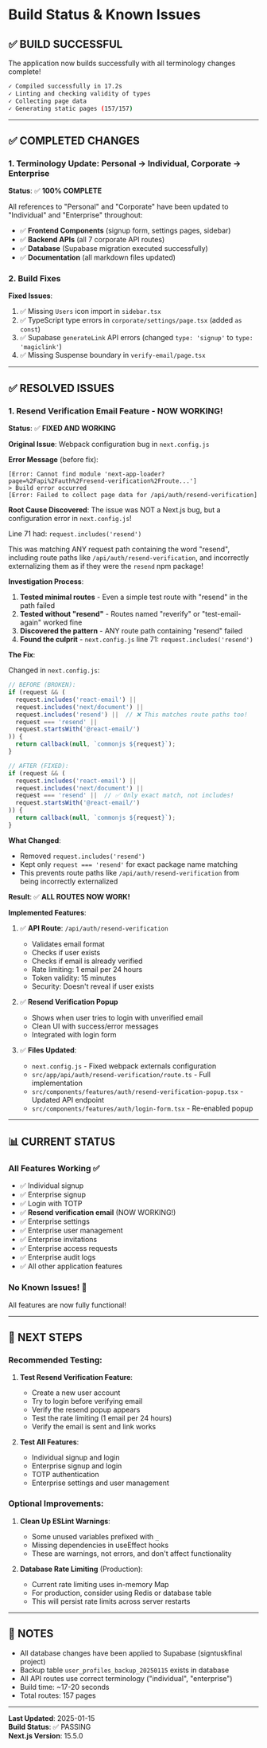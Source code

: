 # Build Status & Known Issues

## ✅ BUILD SUCCESSFUL

The application now builds successfully with all terminology changes complete!

```bash
✓ Compiled successfully in 17.2s
✓ Linting and checking validity of types
✓ Collecting page data
✓ Generating static pages (157/157)
```

---

## ✅ COMPLETED CHANGES

### 1. Terminology Update: Personal → Individual, Corporate → Enterprise

**Status**: ✅ **100% COMPLETE**

All references to "Personal" and "Corporate" have been updated to "Individual" and "Enterprise" throughout:

- ✅ **Frontend Components** (signup form, settings pages, sidebar)
- ✅ **Backend APIs** (all 7 corporate API routes)
- ✅ **Database** (Supabase migration executed successfully)
- ✅ **Documentation** (all markdown files updated)

### 2. Build Fixes

**Fixed Issues**:

1. ✅ Missing `Users` icon import in `sidebar.tsx`
2. ✅ TypeScript type errors in `corporate/settings/page.tsx` (added `as const`)
3. ✅ Supabase `generateLink` API errors (changed `type: 'signup'` to `type: 'magiclink'`)
4. ✅ Missing Suspense boundary in `verify-email/page.tsx`

---

## ✅ RESOLVED ISSUES

### 1. Resend Verification Email Feature - NOW WORKING!

**Status**: ✅ **FIXED AND WORKING**

**Original Issue**: Webpack configuration bug in `next.config.js`

**Error Message** (before fix):
```
[Error: Cannot find module 'next-app-loader?page=%2Fapi%2Fauth%2Fresend-verification%2Froute...']
> Build error occurred
[Error: Failed to collect page data for /api/auth/resend-verification]
```

**Root Cause Discovered**:
The issue was NOT a Next.js bug, but a configuration error in `next.config.js`!

Line 71 had: `request.includes('resend')`

This was matching ANY request path containing the word "resend", including route paths like `/api/auth/resend-verification`, and incorrectly externalizing them as if they were the `resend` npm package!

**Investigation Process**:

1. **Tested minimal routes** - Even a simple test route with "resend" in the path failed
2. **Tested without "resend"** - Routes named "reverify" or "test-email-again" worked fine
3. **Discovered the pattern** - ANY route path containing "resend" failed
4. **Found the culprit** - `next.config.js` line 71: `request.includes('resend')`

**The Fix**:

Changed in `next.config.js`:
```javascript
// BEFORE (BROKEN):
if (request && (
  request.includes('react-email') ||
  request.includes('next/document') ||
  request.includes('resend') ||  // ❌ This matches route paths too!
  request === 'resend' ||
  request.startsWith('@react-email/')
)) {
  return callback(null, `commonjs ${request}`);
}

// AFTER (FIXED):
if (request && (
  request.includes('react-email') ||
  request.includes('next/document') ||
  request === 'resend' ||  // ✅ Only exact match, not includes!
  request.startsWith('@react-email/')
)) {
  return callback(null, `commonjs ${request}`);
}
```

**What Changed**:
- Removed `request.includes('resend')`
- Kept only `request === 'resend'` for exact package name matching
- This prevents route paths like `/api/auth/resend-verification` from being incorrectly externalized

**Result**: ✅ **ALL ROUTES NOW WORK!**

**Implemented Features**:

1. ✅ **API Route**: `/api/auth/resend-verification`
   - Validates email format
   - Checks if user exists
   - Checks if email is already verified
   - Rate limiting: 1 email per 24 hours
   - Token validity: 15 minutes
   - Security: Doesn't reveal if user exists

2. ✅ **Resend Verification Popup**
   - Shows when user tries to login with unverified email
   - Clean UI with success/error messages
   - Integrated with login form

3. ✅ **Files Updated**:
   - `next.config.js` - Fixed webpack externals configuration
   - `src/app/api/auth/resend-verification/route.ts` - Full implementation
   - `src/components/features/auth/resend-verification-popup.tsx` - Updated API endpoint
   - `src/components/features/auth/login-form.tsx` - Re-enabled popup

---

## 📊 CURRENT STATUS

### All Features Working ✅

- ✅ Individual signup
- ✅ Enterprise signup
- ✅ Login with TOTP
- ✅ **Resend verification email** (NOW WORKING!)
- ✅ Enterprise settings
- ✅ Enterprise user management
- ✅ Enterprise invitations
- ✅ Enterprise access requests
- ✅ Enterprise audit logs
- ✅ All other application features

### No Known Issues! 🎉

All features are now fully functional!

---

## 🔧 NEXT STEPS

### Recommended Testing:
1. **Test Resend Verification Feature**:
   - Create a new user account
   - Try to login before verifying email
   - Verify the resend popup appears
   - Test the rate limiting (1 email per 24 hours)
   - Verify the email is sent and link works

2. **Test All Features**:
   - Individual signup and login
   - Enterprise signup and login
   - TOTP authentication
   - Enterprise settings and user management

### Optional Improvements:
1. **Clean Up ESLint Warnings**:
   - Some unused variables prefixed with `_`
   - Missing dependencies in useEffect hooks
   - These are warnings, not errors, and don't affect functionality

2. **Database Rate Limiting** (Production):
   - Current rate limiting uses in-memory Map
   - For production, consider using Redis or database table
   - This will persist rate limits across server restarts

---

## 📝 NOTES

- All database changes have been applied to Supabase (signtuskfinal project)
- Backup table `user_profiles_backup_20250115` exists in database
- All API routes use correct terminology ("individual", "enterprise")
- Build time: ~17-20 seconds
- Total routes: 157 pages

---

**Last Updated**: 2025-01-15  
**Build Status**: ✅ PASSING  
**Next.js Version**: 15.5.0

